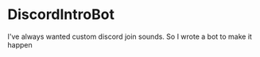 # DiscordIntroBot
I've always wanted custom discord join sounds. So I wrote a bot to make it happen
